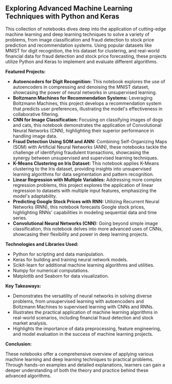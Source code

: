 <h2>Exploring Advanced Machine Learning Techniques with Python and Keras</h2>
<p>This collection of notebooks dives deep into the application of cutting-edge machine learning and deep learning techniques to solve a variety of problems, from image classification and fraud detection to stock price prediction and recommendation systems. Using popular datasets like MNIST for digit recognition, the Iris dataset for clustering, and real-world financial data for fraud detection and stock price forecasting, these projects utilize Python and Keras to implement and evaluate different algorithms.</p>
<b>Featured Projects:</b>

<ul>
  <li><b>Autoencoders for Digit Recognition:</b> This notebook explores the use of autoencoders in compressing and denoising the MNIST dataset, showcasing the power of neural networks in unsupervised learning.</li>
  <li><b>Boltzmann Machines for Recommendation Systems:</b> Leveraging Boltzmann Machines, this project develops a recommendation system that predicts user preferences, illustrating the model's effectiveness in collaborative filtering.</li>
  <li><b>CNN for Image Classification:</b> Focusing on classifying images of dogs and cats, this notebook demonstrates the application of Convolutional Neural Networks (CNN), highlighting their superior performance in handling image data.</li>
  <li><b>Fraud Detection Using SOM and ANN:</b> Combining Self-Organizing Maps (SOM) with Artificial Neural Networks (ANN), these notebooks tackle the challenge of identifying fraudulent transactions, showcasing the synergy between unsupervised and supervised learning techniques.</li>
  <li><b>K-Means Clustering on Iris Dataset:</b> This notebook applies K-Means clustering to the Iris dataset, providing insights into unsupervised learning algorithms for data segmentation and pattern recognition.</li>
  <li><b>Linear Regression with Multiple Variables:</b> Addressing more complex regression problems, this project explores the application of linear regression to datasets with multiple input features, emphasizing the model's adaptability.</li>
  <li><b>Predicting Google Stock Prices with RNN:</b> Utilizing Recurrent Neural Networks (RNN), this notebook forecasts Google stock prices, highlighting RNNs' capabilities in modeling sequential data and time series.</li>
  <li><b>Convolutional Neural Networks (CNN):</b> Going beyond simple image classification, this notebook delves into more advanced uses of CNNs, showcasing their flexibility and power in deep learning projects.</li>
</ul>
<b>Technologies and Libraries Used:</b>

<ul>
  <li>Python for scripting and data manipulation.</li>
  <li>Keras for building and training neural network models.</li>
  <li>Scikit-learn for additional machine learning algorithms and utilities.</li>
  <li>Numpy for numerical computations.</li>
  <li>Matplotlib and Seaborn for data visualization.</li>
</ul>
<b>Key Takeaways:</b>

<ul>
  <li>Demonstrates the versatility of neural networks in solving diverse problems, from unsupervised learning with autoencoders and Boltzmann Machines to supervised learning with CNNs and RNNs.</li>
  <li>Illustrates the practical application of machine learning algorithms in real-world scenarios, including financial fraud detection and stock market analysis.</li>
  <li>Highlights the importance of data preprocessing, feature engineering, and model evaluation in the success of machine learning projects.</li>
</ul>
<b>Conclusion:</b>

<p>These notebooks offer a comprehensive overview of applying various machine learning and deep learning techniques to practical problems. Through hands-on examples and detailed explanations, learners can gain a deeper understanding of both the theory and practice behind these advanced algorithms.</p>
